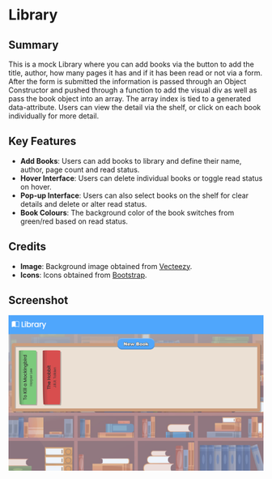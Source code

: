 # Library

## Summary

This is a mock Library where you can add books via the button to add the title, author, how many pages it has and if it has been read or not via a form. After the form is submitted the information is passed through an Object Constructor and pushed through a function to add the visual div as well as pass the book object into an array. The array index is tied to a generated data-attribute. Users can view the detail via the shelf, or click on each book individually for more detail.

## Key Features

- **Add Books**: Users can add books to library and define their name, author, page count and read status.
- **Hover Interface**: Users can delete individual books or toggle read status on hover.
- **Pop-up Interface**: Users can also select books on the shelf for clear details and delete or alter read status.
- **Book Colours**: The background color of the book switches from green/red based on read status.

## Credits
- **Image**: Background image obtained from [Vecteezy](https://www.vecteezy.com/free-vector/library-background).
- **Icons**: Icons obtained from [Bootstrap](https://icons.getbootstrap.com).

## Screenshot

![Library Project Screenshot](img/library-screenshot.png)